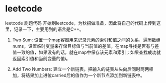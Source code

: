 # leetcode
leetcode 刷题代码
开始刷leetcode，为秋招做准备，因此将自己的代码上传到这里，记录一下，主要用到的语言是C++。

1. Two Sum:
设置一个map容器用来记录元素的索引和值之间的关系，遍历数组nums，设置临时变量来存储目标值与当前值的差值，在map寻找是否有与差值一致的值，如果没有的话，就在map中保存该元素和索引；如果查找成功就返回索引值和当前变量的值i。

2. Add Two Numbers:
建立一个新链表，把输入的链表从头向后同时两两相加，将结果加上进位carried后的值作为一个新节点添加到新链表中。
